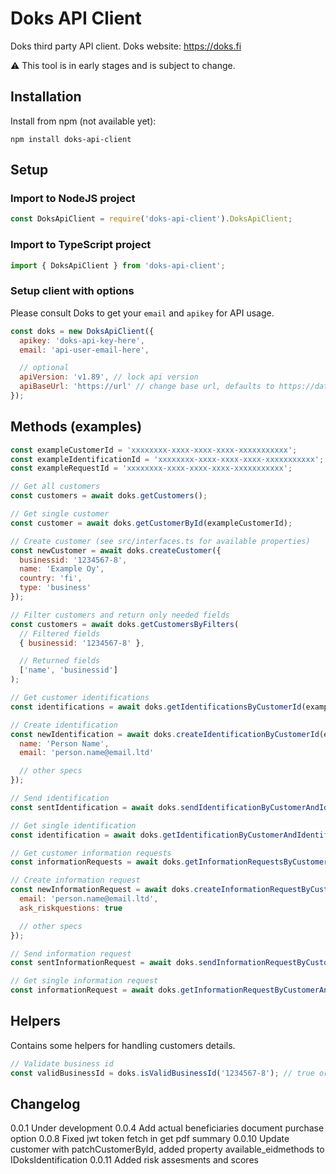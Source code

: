 # Doks API Client

Doks third party API client. Doks website: https://doks.fi

:warning: This tool is in early stages and is subject to change.

## Installation

Install from npm (not available yet):

```
npm install doks-api-client
```

## Setup

### Import to NodeJS project

```javascript
const DoksApiClient = require('doks-api-client').DoksApiClient;
```

### Import to TypeScript project

```javascript
import { DoksApiClient } from 'doks-api-client';
```

### Setup client with options

Please consult Doks to get your `email` and `apikey` for API usage.

```javascript
const doks = new DoksApiClient({
  apikey: 'doks-api-key-here',
  email: 'api-user-email-here',

  // optional
  apiVersion: 'v1.89', // lock api version
  apiBaseUrl: 'https://url' // change base url, defaults to https://data.doks.fi/api
});
```

## Methods (examples)

```javascript
const exampleCustomerId = 'xxxxxxxx-xxxx-xxxx-xxxx-xxxxxxxxxxx';
const exampleIdentificationId = 'xxxxxxxx-xxxx-xxxx-xxxx-xxxxxxxxxxx';
const exampleRequestId = 'xxxxxxxx-xxxx-xxxx-xxxx-xxxxxxxxxxx';

// Get all customers
const customers = await doks.getCustomers();

// Get single customer
const customer = await doks.getCustomerById(exampleCustomerId);

// Create customer (see src/interfaces.ts for available properties)
const newCustomer = await doks.createCustomer({
  businessid: '1234567-8',
  name: 'Example Oy',
  country: 'fi',
  type: 'business'
});

// Filter customers and return only needed fields
const customers = await doks.getCustomersByFilters(
  // Filtered fields
  { businessid: '1234567-8' },

  // Returned fields
  ['name', 'businessid']
);

// Get customer identifications
const identifications = await doks.getIdentificationsByCustomerId(exampleCustomerId);

// Create identification
const newIdentification = await doks.createIdentificationByCustomerId(exampleCustomerId, {
  name: 'Person Name',
  email: 'person.name@email.ltd'

  // other specs
});

// Send identification
const sentIdentification = await doks.sendIdentificationByCustomerAndIdentificationId(exampleCustomerId, newIdentification.id);

// Get single identification
const identification = await doks.getIdentificationByCustomerAndIdentificationId(exampleCustomerId, newIdentification.id);

// Get customer information requests
const informationRequests = await doks.getInformationRequestsByCustomerId(exampleCustomerId);

// Create information request
const newInformationRequest = await doks.createInformationRequestByCustomerId(exampleCustomerId, {
  email: 'person.name@email.ltd',
  ask_riskquestions: true

  // other specs
});

// Send information request
const sentInformationRequest = await doks.sendInformationRequestByCustomerAndIdentificationId(exampleCustomerId, newInformationRequest.id);

// Get single information request
const informationRequest = await doks.getInformationRequestByCustomerAndIdentificationId(exampleCustomerId, newInformationRequest.id);
```

## Helpers

Contains some helpers for handling customers details.

```javascript
// Validate business id
const validBusinessId = doks.isValidBusinessId('1234567-8'); // true or false
```

## Changelog

0.0.1 Under development
0.0.4 Add actual beneficiaries document purchase option
0.0.8 Fixed jwt token fetch in get pdf summary
0.0.10 Update customer with patchCustomerById, added property available_eidmethods to IDoksIdentification
0.0.11 Added risk assesments and scores
